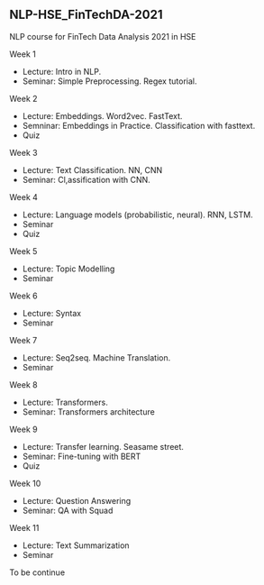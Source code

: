 ## NLP-HSE_FinTechDA-2021

NLP course for FinTech Data Analysis 2021 in HSE


Week 1
* Lecture: Intro in NLP. 
* Seminar: Simple Preprocessing. Regex tutorial. 

Week 2
* Lecture: Embeddings. Word2vec. FastText.
* Semninar: Embeddings in Practice. Classification with fasttext.
* Quiz

Week 3
* Lecture: Text Classification. NN, CNN
* Seminar: Cl,assification with CNN.

Week 4
* Lecture: Language models (probabilistic, neural). RNN, LSTM.
* Seminar
* Quiz

Week 5
* Lecture: Topic Modelling
* Seminar

Week 6
* Lecture: Syntax
* Seminar

Week 7
* Lecture: Seq2seq. Machine Translation.
* Seminar

Week 8
* Lecture: Transformers.
* Seminar: Transformers architecture

Week 9
* Lecture: Transfer learning. Seasame street.
* Seminar: Fine-tuning with BERT
* Quiz

Week 10
* Lecture: Question Answering
* Seminar: QA with Squad

Week 11
* Lecture: Text Summarization
* Seminar

To be continue
